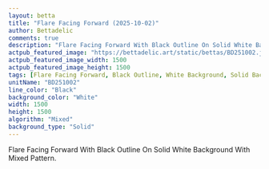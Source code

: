 ```yaml
---
layout: betta
title: "Flare Facing Forward (2025-10-02)"
author: Bettadelic
comments: true
description: "Flare Facing Forward With Black Outline On Solid White Background With Mixed Pattern."
actpub_featured_image: "https://bettadelic.art/static/bettas/BD251002.jpg"
actpub_featured_image_width: 1500
actpub_featured_image_height: 1500
tags: [Flare Facing Forward, Black Outline, White Background, Solid Background Pattern, Mixed Pattern, October 2025]
unitName: "BD251002"
line_color: "Black"
background_color: "White"
width: 1500
height: 1500
algorithm: "Mixed"
background_type: "Solid"
---
```


Flare Facing Forward With Black Outline On Solid White Background With Mixed Pattern.
